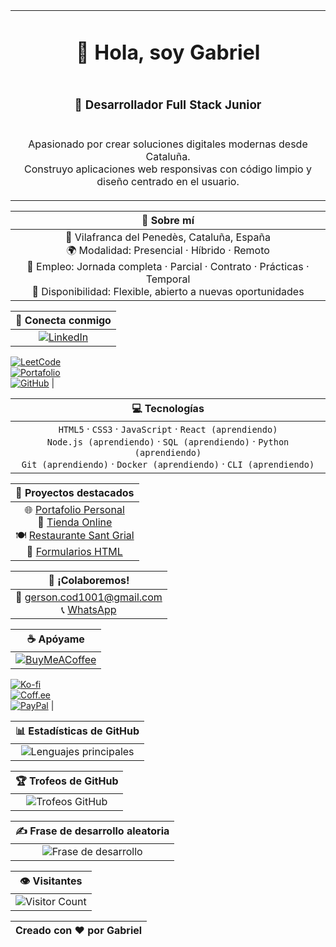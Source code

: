 |                                                                                  |
| :-------------------------------------------------------------------------------: |
| <h1>👋 Hola, soy Gabriel</h1>                                                     |
| <h3>🚀 Desarrollador Full Stack Junior</h3>                                      |
| <p>Apasionado por crear soluciones digitales modernas desde Cataluña.<br>Construyo aplicaciones web responsivas con código limpio y diseño centrado en el usuario.</p> |

| **🧭 Sobre mí**                                                                   |
| :-------------------------------------------------------------------------------: |
| 📍 Vilafranca del Penedès, Cataluña, España<br>🌍 Modalidad: Presencial · Híbrido · Remoto<br>💼 Empleo: Jornada completa · Parcial · Contrato · Prácticas · Temporal<br>📅 Disponibilidad: Flexible, abierto a nuevas oportunidades |

| **🔗 Conecta conmigo**                                                            |
| :-------------------------------------------------------------------------------: |
| [![LinkedIn](https://img.shields.io/badge/-LinkedIn-0A66C2?style=for-the-badge&logo=linkedin&logoColor=white)](https://linkedin.com/in/gersongz/)  
[![LeetCode](https://img.shields.io/badge/-LeetCode-00599C?style=for-the-badge&logo=leetcode&logoColor=white)](https://www.leetcode.com/gabriel-sys-cod/)  
[![Portafolio](https://img.shields.io/badge/-Portafolio-1E40AF?style=for-the-badge&logo=github&logoColor=white)](https://gabriel-sys-cod.github.io/principal/)  
[![GitHub](https://img.shields.io/badge/-GitHub-181717?style=for-the-badge&logo=github&logoColor=white)](https://github.com/GABRIEL-SYS-COD) |

| **💻 Tecnologías**                                                                |
| :-------------------------------------------------------------------------------: |
| `HTML5` · `CSS3` · `JavaScript` · `React (aprendiendo)`<br>`Node.js (aprendiendo)` · `SQL (aprendiendo)` · `Python (aprendiendo)`<br>`Git (aprendiendo)` · `Docker (aprendiendo)` · `CLI (aprendiendo)` |

| **📂 Proyectos destacados**                                                       |
| :-------------------------------------------------------------------------------: |
| 🌐 [Portafolio Personal](https://gabriel-sys-cod.github.io/principal/)<br>🛒 [Tienda Online](https://gabriel-sys-cod.github.io/tienda/)<br>🍽️ [Restaurante Sant Grial](https://gabriel-sys-cod.github.io/restaurante/)<br>📝 [Formularios HTML](https://gabriel-sys-cod.github.io/formularios/) |

| **💬 ¡Colaboremos!**                                                              |
| :-------------------------------------------------------------------------------: |
| 📧 gerson.cod1001@gmail.com<br>📞 [WhatsApp](https://call.whatsapp.com/voice/SRBlpERFfSVjQWI0GmhImB) |

| **☕ Apóyame**                                                                    |
| :-------------------------------------------------------------------------------: |
| [![BuyMeACoffee](https://img.shields.io/badge/-BuyMeACoffee-2563EB?style=for-the-badge&logo=buy-me-a-coffee&logoColor=white)](https://www.buymeacoffee.com/gabrielsyscod)  
[![Ko-fi](https://img.shields.io/badge/-Ko--fi-1E40AF?style=for-the-badge&logo=ko-fi&logoColor=white)](https://ko-fi.com/gabrielsyscod)  
[![Coff.ee](https://img.shields.io/badge/-Coff.ee-1E3A8A?style=for-the-badge&logo=coffee&logoColor=white)](https://coff.ee/gabrielsyscod)  
[![PayPal](https://img.shields.io/badge/-PayPal-003087?style=for-the-badge&logo=paypal&logoColor=white)](https://paypal.me/gys026) |

| **📊 Estadísticas de GitHub**                                                    |
| :-------------------------------------------------------------------------------: |
| ![Lenguajes principales](https://github-readme-stats.vercel.app/api/top-langs/?username=GABRIEL-SYS-COD&theme=radical&hide_border=false&include_all_commits=true&count_private=true&layout=compact) |

| **🏆 Trofeos de GitHub**                                                         |
| :-------------------------------------------------------------------------------: |
| ![Trofeos GitHub](https://github-profile-trophy.vercel.app/?username=GABRIEL-SYS-COD&theme=radical&no-frame=true&no-bg=true&margin-w=4) |

| **✍️ Frase de desarrollo aleatoria**                                            |
| :-------------------------------------------------------------------------------: |
| ![Frase de desarrollo](https://quotes-github-readme.vercel.app/api?type=horizontal&theme=radical) |

| **👁️ Visitantes**                                                               |
| :-------------------------------------------------------------------------------: |
| ![Visitor Count](https://profile-counter.glitch.me/GABRIEL-SYS-COD/count.svg) |

| Creado con ❤️ por Gabriel                                                        |
| :-------------------------------------------------------------------------------: |
